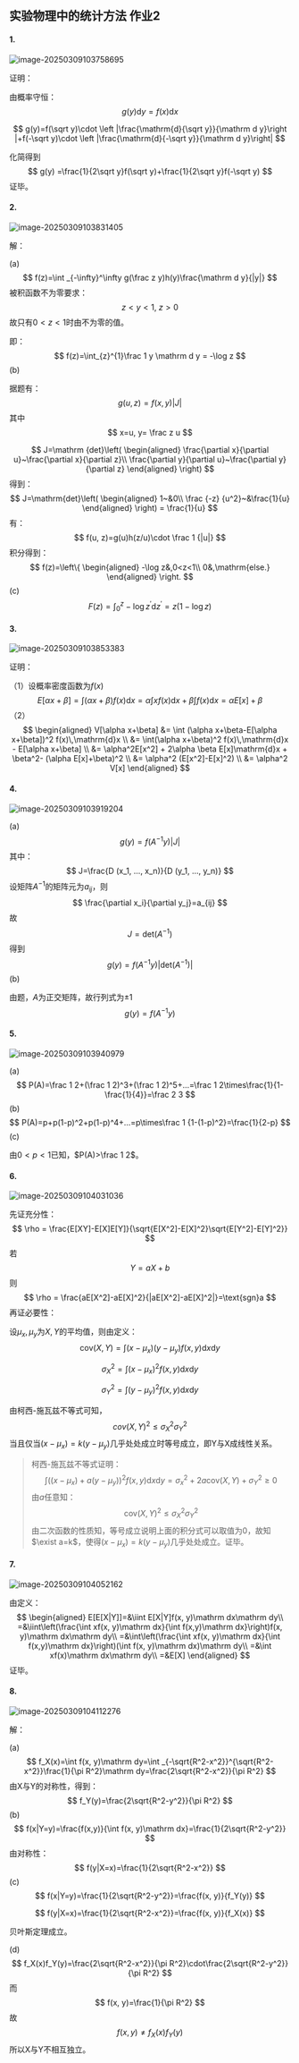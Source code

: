 ## 实验物理中的统计方法 作业2

#### 1.

![image-20250309103758695](https://raw.githubusercontent.com/stur007/img/main/img/202503091038821.png)

证明：

由概率守恒：
$$
g(y)\mathrm{d}y = f(x)\mathrm{d}x
$$

$$
g(y)=f(\sqrt y)\cdot \left |\frac{\mathrm{d}{\sqrt y}}{\mathrm d y}\right |+f(-\sqrt y)\cdot \left |\frac{\mathrm{d}{-\sqrt y}}{\mathrm d y}\right|
$$

化简得到
$$
g(y) =\frac{1}{2\sqrt y}f(\sqrt y)+\frac{1}{2\sqrt y}f(-\sqrt y)
$$
证毕。

#### 2.

![image-20250309103831405](https://raw.githubusercontent.com/stur007/img/main/img/202503091038447.png)

解：

(a)
$$
f(z)=\int _{-\infty}^\infty g(\frac z y)h(y)\frac{\mathrm d y}{|y|}
$$
被积函数不为零要求：
$$
z<y<1, ~z>0
$$
故只有$0<z<1$时由不为零的值。

即：
$$
f(z)=\int_{z}^{1}\frac 1 y \mathrm d y = -\log z
$$
(b)

据题有：
$$
g(u,z)=f(x,y)|J|
$$
其中
$$
x=u, y= \frac z u
$$

$$
J=\mathrm {det}\left(
\begin{aligned}
\frac{\partial x}{\partial u}~\frac{\partial x}{\partial z}\\
\frac{\partial y}{\partial u}~\frac{\partial y}{\partial z}
\end{aligned}
\right)
$$
得到：
$$
J=\mathrm{det}\left(
\begin{aligned}
1~&0\\
\frac {-z} {u^2}~&\frac{1}{u}
\end{aligned}
\right)
= \frac{1}{u}
$$
有：
$$
f(u, z)=g(u)h(z/u)\cdot \frac 1 {|u|}
$$
积分得到：
$$
f(z)=\left\{
\begin{aligned}
-\log z&,0<z<1\\
0&,\mathrm{else.}
\end{aligned}
\right.
$$
(c)
$$
F(z)=\int_0^z -\log z^\prime \mathrm dz^\prime=z(1-\log z)
$$


#### 3.

![image-20250309103853383](https://raw.githubusercontent.com/stur007/img/main/img/202503091038436.png)

证明：

（1）设概率密度函数为$f(x)$
$$
E[\alpha x+\beta]=\int (\alpha x+\beta)f(x)\mathrm d x=\alpha \int xf(x)\mathrm d x+\beta \int f(x)\mathrm dx=\alpha E[x]+\beta
$$
（2）
$$
\begin{aligned}
V[\alpha x+\beta] &= \int (\alpha x+\beta-E[\alpha x+\beta])^2 f(x)\,\mathrm{d}x \\
&= \int(\alpha x+\beta)^2 f(x)\,\mathrm{d}x - E[\alpha x+\beta] \\
&= \alpha^2E[x^2] + 2\alpha \beta E[x]\mathrm{d}x + \beta^2- (\alpha E[x]+\beta)^2 \\
&= \alpha^2 (E[x^2]-E[x]^2) \\
&= \alpha^2 V[x]
\end{aligned}
$$


#### 4.

![image-20250309103919204](https://raw.githubusercontent.com/stur007/img/main/img/202503091039250.png)

(a)
$$
g(y)=f(A^{-1}y)|J|
$$
其中：
$$
J=\frac{D (x_1, ..., x_n)}{D (y_1, ..., y_n)}
$$
设矩阵$A^{-1}$的矩阵元为$a_{ij}$，则
$$
\frac{\partial x_i}{\partial y_j}=a_{ij}
$$
故
$$
J=\mathrm{det}(A^{-1})
$$
得到
$$
g(y)=f(A^{-1}y)|\mathrm{det}(A^{-1})|
$$
(b)

由题，$A$为正交矩阵，故行列式为$\pm 1$
$$
g(y)=f(A^{-1}y)
$$

#### 5.

![image-20250309103940979](https://raw.githubusercontent.com/stur007/img/main/img/202503091040923.png)

(a)
$$
P(A)=\frac 1 2+(\frac 1 2)^3+(\frac 1 2)^5+...=\frac 1 2\times\frac{1}{1-\frac{1}{4}}=\frac 2 3
$$
(b)
$$
P(A)=p+p(1-p)^2+p(1-p)^4+...=p\times\frac 1 {1-(1-p)^2}=\frac{1}{2-p}
$$
(c)

由$0<p<1$已知，$P(A)>\frac 1 2$。

#### 6.

![image-20250309104031036](https://raw.githubusercontent.com/stur007/img/main/img/202503091040100.png)

先证充分性：
$$
\rho = \frac{E[XY]-E[X]E[Y]}{\sqrt{E[X^2]-E[X]^2}\sqrt{E[Y^2]-E[Y]^2}}
$$
若
$$
Y=aX+b
$$
则
$$
\rho = \frac{aE[X^2]-aE[X]^2}{|aE[X^2]-aE[X]^2|}=\text{sgn}a
$$
再证必要性：

设$\mu_x,\mu_y$为$X,Y$的平均值，则由定义：
$$
\text{cov}(X, Y)= \int (x-\mu_x)(y-\mu_y)f(x,y)\mathrm dx \mathrm dy
$$

$$
\sigma_X^2=\int (x-\mu_x)^2f(x, y)\mathrm dx \mathrm dy
$$

$$
\sigma_Y^2=\int (y-\mu_y)^2f(x, y)\mathrm dx\mathrm dy
$$

由柯西-施瓦兹不等式可知，
$$
cov(X, Y)^2 \leq\sigma_X^2\sigma_Y^2
$$
当且仅当$(x-\mu_x)=k(y-\mu_y)$几乎处处成立时等号成立，即Y与X成线性关系。

>柯西-施瓦兹不等式证明：
>$$
>\int ((x-\mu_x)+a(y-\mu_y))^2 f(x, y)\mathrm dx\mathrm dy= \sigma_x^2+2a\text{cov}(X,Y)+\sigma_Y^2\geq 0
>$$
>由$a$任意知：
>$$
>\text{cov}(X, Y)^2 \leq\sigma_X^2\sigma_Y^2
>$$
>由二次函数的性质知，等号成立说明上面的积分式可以取值为0，故知$\exist a=k$，使得$(x-\mu_x)=k(y-\mu_y)$几乎处处成立。证毕。

#### 7.

![image-20250309104052162](https://raw.githubusercontent.com/stur007/img/main/img/202503091040196.png)

由定义：
$$
\begin{aligned}
E[E[X|Y]]=&\iint E[X|Y]f(x, y)\mathrm dx\mathrm dy\\
=&\iint\left(\frac{\int xf(x, y)\mathrm dx}{\int f(x,y)\mathrm dx}\right)f(x, y)\mathrm dx\mathrm dy\\
=&\int\left(\frac{\int xf(x, y)\mathrm dx}{\int f(x,y)\mathrm dx}\right)(\int f(x, y)\mathrm dx)\mathrm dy\\
=&\int xf(x)\mathrm dx\mathrm dy\\
=&E[X]
\end{aligned}
$$
证毕。

#### 8.

![image-20250309104112276](https://raw.githubusercontent.com/stur007/img/main/img/202503091041394.png)

解：

(a)
$$
f_X(x)=\int f(x, y)\mathrm dy=\int _{-\sqrt{R^2-x^2}}^{\sqrt{R^2-x^2}}\frac{1}{\pi R^2}\mathrm dy=\frac{2\sqrt{R^2-x^2}}{\pi R^2}
$$
由X与Y的对称性，得到：
$$
f_Y(y)=\frac{2\sqrt{R^2-y^2}}{\pi R^2}
$$
(b)
$$
f(x|Y=y)=\frac{f(x,y)}{\int f(x, y)\mathrm dx}=\frac{1}{2\sqrt{R^2-y^2}}
$$
由对称性：
$$
f(y|X=x)=\frac{1}{2\sqrt{R^2-x^2}}
$$
(c)
$$
f(x|Y=y)=\frac{1}{2\sqrt{R^2-y^2}}=\frac{f(x, y)}{f_Y(y)}
$$

$$
f(y|X=x)=\frac{1}{2\sqrt{R^2-x^2}}=\frac{f(x, y)}{f_X(x)}
$$

贝叶斯定理成立。

(d)
$$
f_X(x)f_Y(y)=\frac{2\sqrt{R^2-x^2}}{\pi R^2}\cdot\frac{2\sqrt{R^2-y^2}}{\pi R^2}
$$
而
$$
f(x, y)=\frac{1}{\pi R^2}
$$
故
$$
f(x, y)\neq f_X(x)f_Y(y)
$$
所以X与Y不相互独立。
